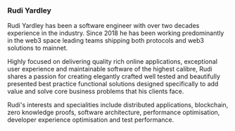 ### Rudi Yardley

Rudi Yardley has been a software engineer with over two decades experience in the industry. Since 2018 he has been working predominantly in the web3 space leading teams shipping both protocols and web3 solutions to mainnet. 

Highly focused on delivering quality rich online applications, exceptional user experience and maintainable software of the highest calibre, Rudi shares a passion for creating elegantly crafted well tested and beautifully presented best practice functional solutions designed specifically to add value and solve core business problems that his clients face.

Rudi's interests and specialities include distributed applications, blockchain, zero knowledge proofs, software architecture, performance optimisation, developer experience optimisation and test performance. 

